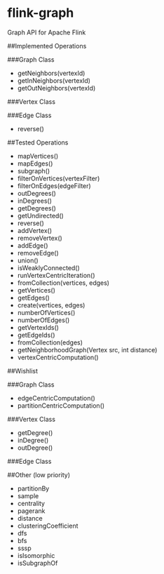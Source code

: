 flink-graph
===========

Graph API for Apache Flink

##Implemented Operations

###Graph Class
* getNeighbors(vertexId)
* getInNeighbors(vertexId)
* getOutNeighbors(vertexId)

###Vertex Class

###Edge Class
* reverse()

##Tested Operations
* mapVertices()
* mapEdges()
* subgraph()
* filterOnVertices(vertexFilter)
* filterOnEdges(edgeFilter)
* outDegrees()
* inDegrees()
* getDegrees()
* getUndirected()
* reverse()
* addVertex()
* removeVertex()
* addEdge()
* removeEdge()
* union()
* isWeaklyConnected()
* runVertexCentricIteration()
* fromCollection(vertices, edges)
* getVertices()
* getEdges()
* create(vertices, edges)
* numberOfVertices()
* numberOfEdges()
* getVertexIds()
* getEdgeIds()
* fromCollection(edges)
* getNeighborhoodGraph(Vertex src, int distance)
* vertexCentricComputation()

##Wishlist

###Graph Class
* edgeCentricComputation()
* partitionCentricComputation()

###Vertex Class
* getDegree()
* inDegree()
* outDegree()

###Edge Class

##Other (low priority)
* partitionBy
* sample
* centrality
* pagerank
* distance
* clusteringCoefficient
* dfs
* bfs
* sssp
* isIsomorphic
* isSubgraphOf
